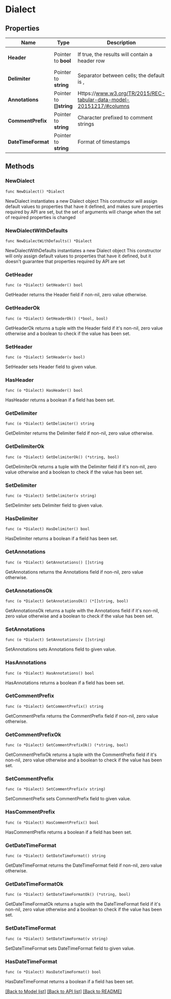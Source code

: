 # Dialect

## Properties

Name | Type | Description | Notes
------------ | ------------- | ------------- | -------------
**Header** | Pointer to **bool** | If true, the results will contain a header row | [optional] [default to true]
**Delimiter** | Pointer to **string** | Separator between cells; the default is , | [optional] [default to ","]
**Annotations** | Pointer to **[]string** | Https://www.w3.org/TR/2015/REC-tabular-data-model-20151217/#columns | [optional] 
**CommentPrefix** | Pointer to **string** | Character prefixed to comment strings | [optional] [default to "#"]
**DateTimeFormat** | Pointer to **string** | Format of timestamps | [optional] [default to "RFC3339"]

## Methods

### NewDialect

`func NewDialect() *Dialect`

NewDialect instantiates a new Dialect object
This constructor will assign default values to properties that have it defined,
and makes sure properties required by API are set, but the set of arguments
will change when the set of required properties is changed

### NewDialectWithDefaults

`func NewDialectWithDefaults() *Dialect`

NewDialectWithDefaults instantiates a new Dialect object
This constructor will only assign default values to properties that have it defined,
but it doesn't guarantee that properties required by API are set

### GetHeader

`func (o *Dialect) GetHeader() bool`

GetHeader returns the Header field if non-nil, zero value otherwise.

### GetHeaderOk

`func (o *Dialect) GetHeaderOk() (*bool, bool)`

GetHeaderOk returns a tuple with the Header field if it's non-nil, zero value otherwise
and a boolean to check if the value has been set.

### SetHeader

`func (o *Dialect) SetHeader(v bool)`

SetHeader sets Header field to given value.

### HasHeader

`func (o *Dialect) HasHeader() bool`

HasHeader returns a boolean if a field has been set.

### GetDelimiter

`func (o *Dialect) GetDelimiter() string`

GetDelimiter returns the Delimiter field if non-nil, zero value otherwise.

### GetDelimiterOk

`func (o *Dialect) GetDelimiterOk() (*string, bool)`

GetDelimiterOk returns a tuple with the Delimiter field if it's non-nil, zero value otherwise
and a boolean to check if the value has been set.

### SetDelimiter

`func (o *Dialect) SetDelimiter(v string)`

SetDelimiter sets Delimiter field to given value.

### HasDelimiter

`func (o *Dialect) HasDelimiter() bool`

HasDelimiter returns a boolean if a field has been set.

### GetAnnotations

`func (o *Dialect) GetAnnotations() []string`

GetAnnotations returns the Annotations field if non-nil, zero value otherwise.

### GetAnnotationsOk

`func (o *Dialect) GetAnnotationsOk() (*[]string, bool)`

GetAnnotationsOk returns a tuple with the Annotations field if it's non-nil, zero value otherwise
and a boolean to check if the value has been set.

### SetAnnotations

`func (o *Dialect) SetAnnotations(v []string)`

SetAnnotations sets Annotations field to given value.

### HasAnnotations

`func (o *Dialect) HasAnnotations() bool`

HasAnnotations returns a boolean if a field has been set.

### GetCommentPrefix

`func (o *Dialect) GetCommentPrefix() string`

GetCommentPrefix returns the CommentPrefix field if non-nil, zero value otherwise.

### GetCommentPrefixOk

`func (o *Dialect) GetCommentPrefixOk() (*string, bool)`

GetCommentPrefixOk returns a tuple with the CommentPrefix field if it's non-nil, zero value otherwise
and a boolean to check if the value has been set.

### SetCommentPrefix

`func (o *Dialect) SetCommentPrefix(v string)`

SetCommentPrefix sets CommentPrefix field to given value.

### HasCommentPrefix

`func (o *Dialect) HasCommentPrefix() bool`

HasCommentPrefix returns a boolean if a field has been set.

### GetDateTimeFormat

`func (o *Dialect) GetDateTimeFormat() string`

GetDateTimeFormat returns the DateTimeFormat field if non-nil, zero value otherwise.

### GetDateTimeFormatOk

`func (o *Dialect) GetDateTimeFormatOk() (*string, bool)`

GetDateTimeFormatOk returns a tuple with the DateTimeFormat field if it's non-nil, zero value otherwise
and a boolean to check if the value has been set.

### SetDateTimeFormat

`func (o *Dialect) SetDateTimeFormat(v string)`

SetDateTimeFormat sets DateTimeFormat field to given value.

### HasDateTimeFormat

`func (o *Dialect) HasDateTimeFormat() bool`

HasDateTimeFormat returns a boolean if a field has been set.


[[Back to Model list]](../README.md#documentation-for-models) [[Back to API list]](../README.md#documentation-for-api-endpoints) [[Back to README]](../README.md)


